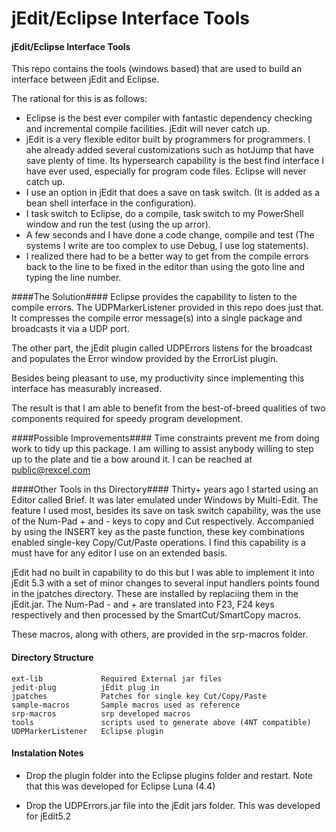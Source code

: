 
jEdit/Eclipse Interface Tools
=============================

#### jEdit/Eclipse Interface Tools ####

This repo contains the tools (windows based) that are used to build an interface between jEdit and Eclipse.

The rational for this is as follows:
  * Eclipse is the best ever compiler with fantastic dependency checking and incremental compile facilities. jEdit will never catch up.
  * jEdit is a very flexible editor built by programmers for programmers. I ahe already added several customizations such as hotJump that have save plenty of time.
Its hypersearch capability is the best find interface I have ever used, especially for program code files. Eclipse will never catch up.
  * I use an option in jEdit that does a save on task switch. (It is added as a bean shell interface in the configuration).
  * I task switch to Eclipse, do a compile, task switch to my PowerShell window and run the test (using the up arror).
  * A few seconds and I have done a code change, compile and test (The systems I write are too complex to use Debug, I use log statements).
  * I realized there had to be a better way to get from the compile errors back to the line to be fixed in the editor than using the goto line and typing the line number.

####The Solution####
Eclipse provides the capability to listen to the compile errors.  The UDPMarkerListener provided in this repo does just that.
It compresses the compile error message(s) into a single package and broadcasts it via a UDP port.

The other part, the jEdit plugin called UDPErrors listens for the broadcast and populates the Error window provided by the ErrorList plugin.

Besides being pleasant to use, my productivity since implementing this interface has measurably increased.

The result is that I am able to benefit from the best-of-breed qualities of two components required for speedy program development.

####Possible Improvements####
Time constraints prevent me from doing work to tidy up this package.
I am willing to assist anybody willing to step up to the plate and tie a bow around it. I can be reached at public@rexcel.com


####Other Tools in ths Directory####
Thirty+ years ago I started using an Editor called Brief.  It was later emulated under Windows by Multi-Edit.  The feature I used most, besides its save on task switch capability,
was the use of the Num-Pad + and - keys to copy and Cut respectively. Accompanied by using the INSERT key as the paste function, these key combinations
enabled single-key Copy/Cut/Paste operations. I find this capability is a must have for any editor I use on an extended basis.

jEdit had no built in capability to do this but I was able to implement it into jEdit 5.3 with a set of minor changes to several input handlers points found
in the jpatches directory.  These are installed by replaciing them in the jEdit.jar. The Num-Pad - and + are translated into F23, F24 keys respectively and then processed by
the SmartCut/SmartCopy macros.

These macros, along with others, are provided in the srp-macros folder.

#### Directory Structure ####
```
ext-lib             Required External jar files
jedit-plug          jEdit plug in
jpatches            Patches for single key Cut/Copy/Paste
sample-macros       Sample macros used as reference
srp-macros          srp developed macros
tools               scripts used to generate above (4NT compatible)
UDPMarkerListener   Eclipse plugin
```

#### Instalation Notes ####

  * Drop the plugin folder into the Eclipse plugins folder and restart.  Note that this was developed for Eclipse Luna (4.4)

  * Drop the UDPErrors.jar file into the jEdit jars folder.  This was developed for jEdit5.2
